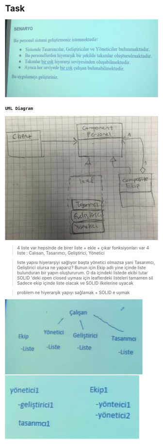 # Task

![Alt text](<WhatsApp Image 2023-12-27 at 15.07.07_af64d433.jpg>)

### `UML Diagram`

![Alt text](<WhatsApp Image 2024-01-03 at 16.50.09_74fe87ed.jpg>)

> 4 liste var hepsinde de birer liste + ekle + çıkar fonksiyonları var
> 4 liste : Calısan, Tasarımcı, Geliştirici, Yönetici

> liste yapısı hiyerarşiyi sağlıyor
> başta yönetici olmazsa yani Tasarımcı, Geliştirici olursa ne yaparız?
> Bunun için Ekip adlı yine içinde liste bulunduran bir yapın oluştururum. O da içindeki listede ekibi tutar
> SOLID 'deki open closed uyması için leaflerdeki listeleri tamamen sil
> Sadece ekip içinde liste olacak ve SOLID ilkelerine uyacak

> problem ne hiyerarşik yapıyı sağlamak + SOLID e uymak

![Alt text](image.png)
![Alt text](image-1.png)
